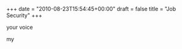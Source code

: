 +++
date = "2010-08-23T15:54:45+00:00"
draft = false
title = "Job Security"
+++
<p>your voice</p>&#13;
<p>my</p> 
